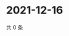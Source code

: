 # 2021-12-16

共 0 条

<!-- BEGIN WEIBO -->
<!-- 最后更新时间 Thu Dec 16 2021 16:18:12 GMT+0800 (China Standard Time) -->

<!-- END WEIBO -->
